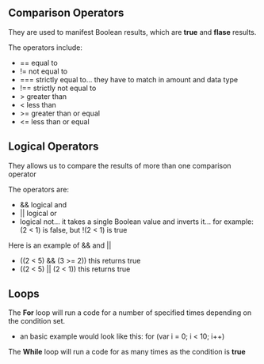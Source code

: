 ## Comparison Operators

They are used to manifest Boolean results, which are **true** and **flase** results.

The operators include:
- == equal to
- != not equal to
- === strictly equal to... they have to match in amount and data type
- !== strictly not equal to
- \> greater than
- < less than
- \>= greater than or equal
- <= less than or equal

## Logical Operators

They allows us to compare the results of more than one comparison operator

The operators are:
- && logical and
- \|\| logical or
- logical not... it takes a single Boolean value and inverts it... for example: (2 < 1) is false, but !(2 < 1) is true

Here is an example of && and ||
- ((2 < 5) && (3 >= 2)) this returns true
- ((2 < 5) \|\| (2 < 1)) this returns true

## Loops

The **For** loop will run a code for a number of specified times depending on the condition set.
- an basic example would look like this: for (var i = 0; i < 10; i++)

The **While** loop will run a code for as many times as the condition is **true**
